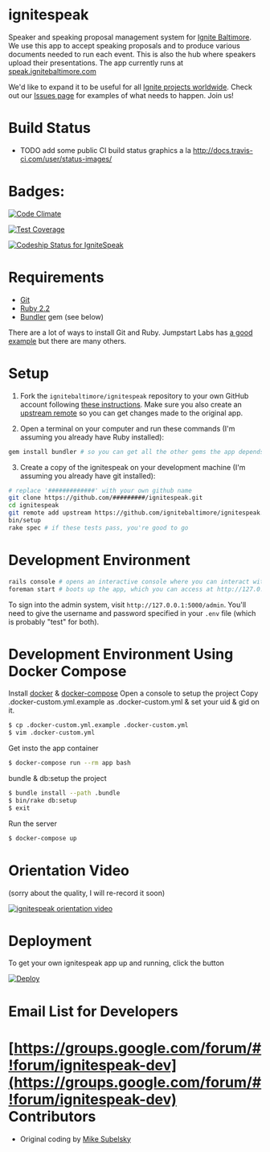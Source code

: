 ignitespeak
===========

Speaker and speaking proposal management system for [Ignite Baltimore](http://www.ignitebaltimore.com/). We use this app to accept speaking proposals and to produce various documents needed to run each event. This is also the hub where speakers upload their presentations. The app currently runs at [speak.ignitebaltimore.com](http://speak.ignitebaltimore.com/)

We'd like to expand it to be useful for all [Ignite projects worldwide](http://igniteshow.com/). Check out our [Issues page](https://github.com/ignitebaltimore/ignitespeak/issues) for examples of what needs to happen. Join us!

Build Status
============
* TODO add some public CI build status graphics a la http://docs.travis-ci.com/user/status-images/

Badges:
=======
[![Code Climate](https://codeclimate.com/github/trendwithin/ignitespeak/badges/gpa.svg)](https://codeclimate.com/github/trendwithin/ignitespeak)

[![Test Coverage](https://codeclimate.com/github/trendwithin/ignitespeak/badges/coverage.svg)](https://codeclimate.com/github/trendwithin/ignitespeak/coverage)

[ ![Codeship Status for IgniteSpeak](https://codeship.com/projects/45ea7ba0-3359-0133-3797-32e25a7c007a/status?branch=master)](https://codeship.com/projects/100184)

Requirements
============
* [Git](https://git-scm.com/)
* [Ruby 2.2](https://www.ruby-lang.org/)
* [Bundler](http://bundler.io/) gem (see below)

There are a lot of ways to install Git and Ruby. Jumpstart Labs has [a good example](http://tutorials.jumpstartlab.com/topics/environment/environment.html)
but there are many others.

Setup
=====
1) Fork the `ignitebaltimore/ignitespeak` repository to your own GitHub account following [these instructions](https://help.github.com/articles/fork-a-repo/).
Make sure you also create an [upstream remote](https://help.github.com/articles/configuring-a-remote-for-a-fork/) so you can get
changes made to the original app.

2) Open a terminal on your computer and run these commands (I'm assuming you already have Ruby installed):

```bash
gem install bundler # so you can get all the other gems the app depends on
```

3) Create a copy of the ignitespeak on your development machine (I'm assuming you already have git installed):

```bash
# replace '#############' with your own github name
git clone https://github.com/#########/ignitespeak.git
cd ignitespeak
git remote add upstream https://github.com/ignitebaltimore/ignitespeak.git
bin/setup
rake spec # if these tests pass, you're good to go
```

Development Environment
=======================
```bash
rails console # opens an interactive console where you can interact with the Proposal model
foreman start # boots up the app, which you can access at http://127.0.0.1:5000/
```
To sign into the admin system, visit `http://127.0.0.1:5000/admin`. You'll need to give the username and password
specified in your `.env` file (which is probably "test" for both).

Development Environment Using Docker Compose
============================================
Install [docker](https://docs.docker.com/compose/install/) & [docker-compose](https://docs.docker.com/compose/install/)
Open a console to setup the project
Copy .docker-custom.yml.example as .docker-custom.yml & set your uid & gid on it.
```bash
$ cp .docker-custom.yml.example .docker-custom.yml
$ vim .docker-custom.yml
```
Get insto the app container
```bash
$ docker-compose run --rm app bash
```
bundle & db:setup the project
```bash
$ bundle install --path .bundle
$ bin/rake db:setup
$ exit
```
Run the server
```bash
$ docker-compose up
```

Orientation Video
=================
(sorry about the quality, I will re-record it soon)

[![ignitespeak orientation video](http://img.youtube.com/vi/G1KhFPjjuns/3.jpg)](http://www.youtube.com/watch?v=G1KhFPjjuns)

Deployment
==========
To get your own ignitespeak app up and running, click the button

[![Deploy](https://www.herokucdn.com/deploy/button.png)](https://heroku.com/deploy)

Email List for Developers
=========================
[https://groups.google.com/forum/#!forum/ignitespeak-dev](https://groups.google.com/forum/#!forum/ignitespeak-dev)
Contributors
============
* Original coding by [Mike Subelsky](http://www.subelsky.com/)

